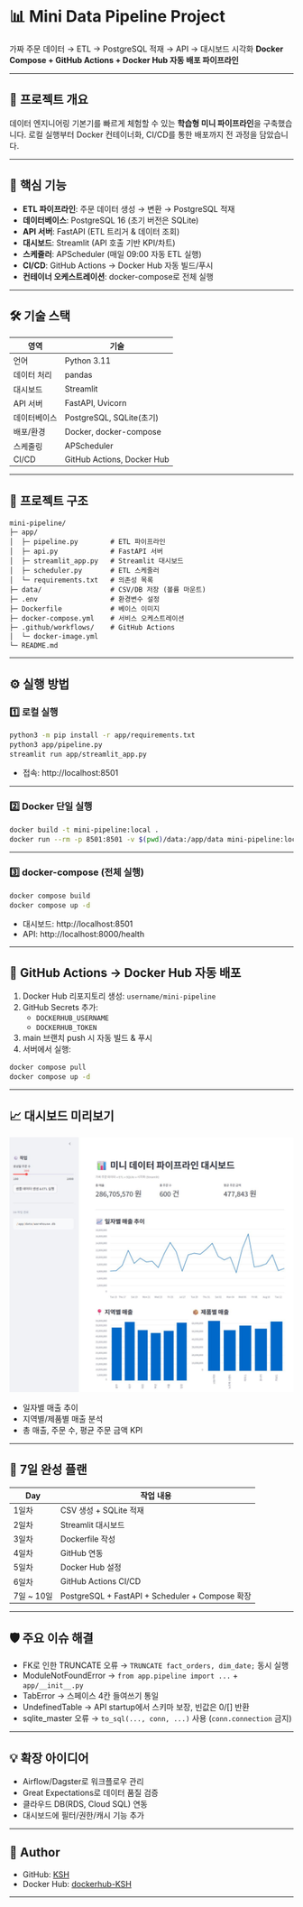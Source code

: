 # 📊 Mini Data Pipeline Project
가짜 주문 데이터 → ETL → PostgreSQL 적재 → API → 대시보드 시각화
**Docker Compose + GitHub Actions + Docker Hub 자동 배포 파이프라인**

---

## 🚀 프로젝트 개요
데이터 엔지니어링 기본기를 빠르게 체험할 수 있는 **학습형 미니 파이프라인**을 구축했습니다.
로컬 실행부터 Docker 컨테이너화, CI/CD를 통한 배포까지 전 과정을 담았습니다.

---

## 📌 핵심 기능
- **ETL 파이프라인**: 주문 데이터 생성 → 변환 → PostgreSQL 적재
- **데이터베이스**: PostgreSQL 16 (초기 버전은 SQLite)
- **API 서버**: FastAPI (ETL 트리거 & 데이터 조회)
- **대시보드**: Streamlit (API 호출 기반 KPI/차트)
- **스케줄러**: APScheduler (매일 09:00 자동 ETL 실행)
- **CI/CD**: GitHub Actions → Docker Hub 자동 빌드/푸시
- **컨테이너 오케스트레이션**: docker-compose로 전체 실행

---

## 🛠 기술 스택
| 영역             | 기술 |
|------------------|------|
| 언어             | Python 3.11 |
| 데이터 처리      | pandas |
| 대시보드         | Streamlit |
| API 서버         | FastAPI, Uvicorn |
| 데이터베이스     | PostgreSQL, SQLite(초기) |
| 배포/환경        | Docker, docker-compose |
| 스케줄링         | APScheduler |
| CI/CD            | GitHub Actions, Docker Hub |

---

## 📂 프로젝트 구조
```
mini-pipeline/
├─ app/
│  ├─ pipeline.py        # ETL 파이프라인
│  ├─ api.py             # FastAPI 서버
│  ├─ streamlit_app.py   # Streamlit 대시보드
│  ├─ scheduler.py       # ETL 스케줄러
│  └─ requirements.txt   # 의존성 목록
├─ data/                 # CSV/DB 저장 (볼륨 마운트)
├─ .env                  # 환경변수 설정
├─ Dockerfile            # 베이스 이미지
├─ docker-compose.yml    # 서비스 오케스트레이션
├─ .github/workflows/    # GitHub Actions
│  └─ docker-image.yml
└─ README.md
```

---

## ⚙️ 실행 방법

### 1️⃣ 로컬 실행
```bash
python3 -m pip install -r app/requirements.txt
python3 app/pipeline.py
streamlit run app/streamlit_app.py
```
- 접속: http://localhost:8501

---

### 2️⃣ Docker 단일 실행
```bash
docker build -t mini-pipeline:local .
docker run --rm -p 8501:8501 -v $(pwd)/data:/app/data mini-pipeline:local
```

---

### 3️⃣ docker-compose (전체 실행)
```bash
docker compose build
docker compose up -d
```
- 대시보드: http://localhost:8501
- API: http://localhost:8000/health

---

## 🔄 GitHub Actions → Docker Hub 자동 배포
1. Docker Hub 리포지토리 생성: `username/mini-pipeline`
2. GitHub Secrets 추가:
   - `DOCKERHUB_USERNAME`
   - `DOCKERHUB_TOKEN`
3. main 브랜치 push 시 자동 빌드 & 푸시
4. 서버에서 실행:
```bash
docker compose pull
docker compose up -d
```

---

## 📈 대시보드 미리보기
![dashboard preview](images/dashboard-preview.jpg)

- 일자별 매출 추이
- 지역별/제품별 매출 분석
- 총 매출, 주문 수, 평균 주문 금액 KPI

---

## 📅 7일 완성 플랜
| Day | 작업 내용 |
|-----|-----------|
| 1일차 | CSV 생성 + SQLite 적재 |
| 2일차 | Streamlit 대시보드 |
| 3일차 | Dockerfile 작성 |
| 4일차 | GitHub 연동 |
| 5일차 | Docker Hub 설정 |
| 6일차 | GitHub Actions CI/CD |
| 7일 ~ 10일 | PostgreSQL + FastAPI + Scheduler + Compose 확장 |

---

## 🛡️ 주요 이슈 해결
- FK로 인한 TRUNCATE 오류 → `TRUNCATE fact_orders, dim_date;` 동시 실행
- ModuleNotFoundError → `from app.pipeline import ...` + `app/__init__.py`
- TabError → 스페이스 4칸 들여쓰기 통일
- UndefinedTable → API startup에서 스키마 보장, 빈값은 0/[] 반환
- sqlite_master 오류 → `to_sql(..., conn, ...)` 사용 (`conn.connection` 금지)

---

## 💡 확장 아이디어
- Airflow/Dagster로 워크플로우 관리
- Great Expectations로 데이터 품질 검증
- 클라우드 DB(RDS, Cloud SQL) 연동
- 대시보드에 필터/권한/캐시 기능 추가

---

## 👤 Author
- GitHub: [KSH](https://github.com/SH-coder-user/mini-pipeline)
- Docker Hub: [dockerhub-KSH](https://hub.docker.com/repository/docker/skadlf915/mini-pipeline/general)

---

